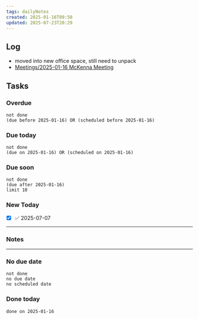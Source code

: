 ```yaml
---
tags: dailyNotes
created: 2025-01-16T09:50
updated: 2025-07-23T20:29
---
```

## Log
- moved into new office space, still need to unpack
- [Meetings/2025-01-16 McKenna Meeting](../Meetings/2025-01-16%20McKenna%20Meeting.md)

## Tasks
### Overdue
```tasks
not done
(due before 2025-01-16) OR (scheduled before 2025-01-16)
```

### Due today
```tasks
not done
(due on 2025-01-16) OR (scheduled on 2025-01-16)
```

### Due soon
```tasks
not done
(due after 2025-01-16)
limit 10
```

### New Today
- [x] ✅ 2025-07-07
----
### Notes

----
### No due date
```tasks
not done
no due date
no scheduled date
```

### Done today
```tasks
done on 2025-01-16
```
